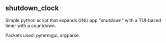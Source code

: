 ## shutdown_clock

Simple python script that expands GNU app *"shutdown"* with a TUI-based timer with a countdown.

Packets used: pytermgui, argparse.